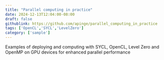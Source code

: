 ```yaml
---
title: "Parallel computing in practice"
date: 2024-12-13T12:04:00-08:00
draft: false
githublink: https://github.com/apinge/parallel_computing_in_practice
tags: ['OpenCL','SYCL','LevelZero']
category: ['sample']
---
```


 Examples of deploying and computing with SYCL, OpenCL, Level Zero and OpenMP on GPU devices for enhanced parallel performance 
